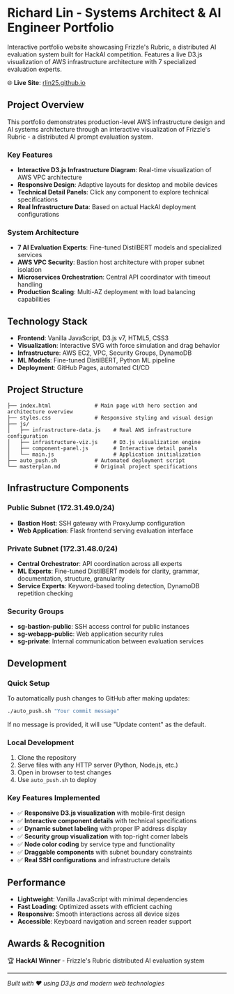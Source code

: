 # Richard Lin - Systems Architect & AI Engineer Portfolio

Interactive portfolio website showcasing Frizzle's Rubric, a distributed AI evaluation system built for HackAI competition. Features a live D3.js visualization of AWS infrastructure architecture with 7 specialized evaluation experts.

🌐 **Live Site**: [rlin25.github.io](https://rlin25.github.io)

## Project Overview

This portfolio demonstrates production-level AWS infrastructure design and AI systems architecture through an interactive visualization of Frizzle's Rubric - a distributed AI prompt evaluation system.

### Key Features

- **Interactive D3.js Infrastructure Diagram**: Real-time visualization of AWS VPC architecture
- **Responsive Design**: Adaptive layouts for desktop and mobile devices  
- **Technical Detail Panels**: Click any component to explore technical specifications
- **Real Infrastructure Data**: Based on actual HackAI deployment configurations

### System Architecture

- **7 AI Evaluation Experts**: Fine-tuned DistilBERT models and specialized services
- **AWS VPC Security**: Bastion host architecture with proper subnet isolation
- **Microservices Orchestration**: Central API coordinator with timeout handling
- **Production Scaling**: Multi-AZ deployment with load balancing capabilities

## Technology Stack

- **Frontend**: Vanilla JavaScript, D3.js v7, HTML5, CSS3
- **Visualization**: Interactive SVG with force simulation and drag behavior
- **Infrastructure**: AWS EC2, VPC, Security Groups, DynamoDB
- **ML Models**: Fine-tuned DistilBERT, Python ML pipeline
- **Deployment**: GitHub Pages, automated CI/CD

## Project Structure

```
├── index.html              # Main page with hero section and architecture overview
├── styles.css              # Responsive styling and visual design
├── js/
│   ├── infrastructure-data.js    # Real AWS infrastructure configuration
│   ├── infrastructure-viz.js     # D3.js visualization engine
│   ├── component-panel.js        # Interactive detail panels
│   └── main.js                   # Application initialization
├── auto_push.sh            # Automated deployment script
└── masterplan.md           # Original project specifications
```

## Infrastructure Components

### Public Subnet (172.31.49.0/24)
- **Bastion Host**: SSH gateway with ProxyJump configuration
- **Web Application**: Flask frontend serving evaluation interface

### Private Subnet (172.31.48.0/24)  
- **Central Orchestrator**: API coordination across all experts
- **ML Experts**: Fine-tuned DistilBERT models for clarity, grammar, documentation, structure, granularity
- **Service Experts**: Keyword-based tooling detection, DynamoDB repetition checking

### Security Groups
- **sg-bastion-public**: SSH access control for public instances
- **sg-webapp-public**: Web application security rules
- **sg-private**: Internal communication between evaluation services

## Development

### Quick Setup

To automatically push changes to GitHub after making updates:

```bash
./auto_push.sh "Your commit message"
```

If no message is provided, it will use "Update content" as the default.

### Local Development

1. Clone the repository
2. Serve files with any HTTP server (Python, Node.js, etc.)
3. Open in browser to test changes
4. Use `auto_push.sh` to deploy

### Key Features Implemented

- ✅ **Responsive D3.js visualization** with mobile-first design
- ✅ **Interactive component details** with technical specifications
- ✅ **Dynamic subnet labeling** with proper IP address display
- ✅ **Security group visualization** with top-right corner labels
- ✅ **Node color coding** by service type and functionality
- ✅ **Draggable components** with subnet boundary constraints
- ✅ **Real SSH configurations** and infrastructure details

## Performance

- **Lightweight**: Vanilla JavaScript with minimal dependencies
- **Fast Loading**: Optimized assets with efficient caching
- **Responsive**: Smooth interactions across all device sizes
- **Accessible**: Keyboard navigation and screen reader support

## Awards & Recognition

🏆 **HackAI Winner** - Frizzle's Rubric distributed AI evaluation system

---

*Built with ❤️ using D3.js and modern web technologies*